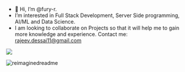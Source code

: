 - 👋 Hi, I’m @fury-r.
-  I’m interested in Full Stack  Development, Server Side programming, AI/ML and Data Science.
-  I am looking to collaborate on  Projects so that it will help me to gain more knowledge and experience.
  Contact me: rajeev.dessai11@gmail.com

![](https://komarev.com/ghpvc/?username=fury-r&color=blue)

<img src="https://myreadme.vercel.app/api/embed/fury-r?panels=userstatistics,toprepositories,toplanguages,commitgraph" alt="reimaginedreadme" />
<!---
fury-r/fury-r is a ✨ special ✨ repository because its `README.md` (this file) appears on your GitHub profile.
You can click the Preview link to take a look at your changes.
--->
